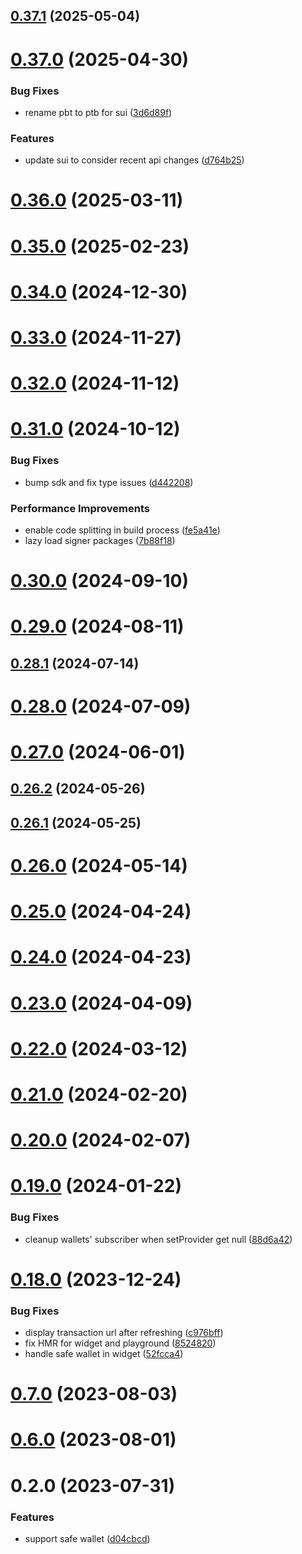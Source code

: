 ## [0.37.1](https://github.com/rango-exchange/rango-client/compare/provider-safe@0.37.0...provider-safe@0.37.1) (2025-05-04)



# [0.37.0](https://github.com/rango-exchange/rango-client/compare/provider-safe@0.36.0...provider-safe@0.37.0) (2025-04-30)


### Bug Fixes

* rename pbt to ptb for sui ([3d6d89f](https://github.com/rango-exchange/rango-client/commit/3d6d89f2265766607a15d61e0df92643fb33072b))


### Features

* update sui to consider recent api changes ([d764b25](https://github.com/rango-exchange/rango-client/commit/d764b2501df9bb295f63cdbc0b05acd4a3abb4b9))



# [0.36.0](https://github.com/rango-exchange/rango-client/compare/provider-safe@0.35.0...provider-safe@0.36.0) (2025-03-11)



# [0.35.0](https://github.com/rango-exchange/rango-client/compare/provider-safe@0.34.0...provider-safe@0.35.0) (2025-02-23)



# [0.34.0](https://github.com/rango-exchange/rango-client/compare/provider-safe@0.33.0...provider-safe@0.34.0) (2024-12-30)



# [0.33.0](https://github.com/rango-exchange/rango-client/compare/provider-safe@0.32.0...provider-safe@0.33.0) (2024-11-27)



# [0.32.0](https://github.com/rango-exchange/rango-client/compare/provider-safe@0.31.0...provider-safe@0.32.0) (2024-11-12)



# [0.31.0](https://github.com/rango-exchange/rango-client/compare/provider-safe@0.30.0...provider-safe@0.31.0) (2024-10-12)


### Bug Fixes

* bump sdk and fix type issues ([d442208](https://github.com/rango-exchange/rango-client/commit/d4422083bf5dd27d5f509ce1db7f9560d05428c8))


### Performance Improvements

* enable code splitting in build process ([fe5a41e](https://github.com/rango-exchange/rango-client/commit/fe5a41e0e297298de11cd74ca5825544742aa03a))
* lazy load signer packages ([7b88f18](https://github.com/rango-exchange/rango-client/commit/7b88f1834f7b29b4b81ab6c81a07bb88e8ccf55c))



# [0.30.0](https://github.com/rango-exchange/rango-client/compare/provider-safe@0.29.0...provider-safe@0.30.0) (2024-09-10)



# [0.29.0](https://github.com/rango-exchange/rango-client/compare/provider-safe@0.28.1...provider-safe@0.29.0) (2024-08-11)



## [0.28.1](https://github.com/rango-exchange/rango-client/compare/provider-safe@0.28.0...provider-safe@0.28.1) (2024-07-14)



# [0.28.0](https://github.com/rango-exchange/rango-client/compare/provider-safe@0.26.2...provider-safe@0.28.0) (2024-07-09)



# [0.27.0](https://github.com/rango-exchange/rango-client/compare/provider-safe@0.26.2...provider-safe@0.27.0) (2024-06-01)



## [0.26.2](https://github.com/rango-exchange/rango-client/compare/provider-safe@0.26.1...provider-safe@0.26.2) (2024-05-26)



## [0.26.1](https://github.com/rango-exchange/rango-client/compare/provider-safe@0.26.0...provider-safe@0.26.1) (2024-05-25)



# [0.26.0](https://github.com/rango-exchange/rango-client/compare/provider-safe@0.25.0...provider-safe@0.26.0) (2024-05-14)



# [0.25.0](https://github.com/rango-exchange/rango-client/compare/provider-safe@0.24.0...provider-safe@0.25.0) (2024-04-24)



# [0.24.0](https://github.com/rango-exchange/rango-client/compare/provider-safe@0.23.0...provider-safe@0.24.0) (2024-04-23)



# [0.23.0](https://github.com/rango-exchange/rango-client/compare/provider-safe@0.22.0...provider-safe@0.23.0) (2024-04-09)



# [0.22.0](https://github.com/rango-exchange/rango-client/compare/provider-safe@0.21.0...provider-safe@0.22.0) (2024-03-12)



# [0.21.0](https://github.com/rango-exchange/rango-client/compare/provider-safe@0.20.0...provider-safe@0.21.0) (2024-02-20)



# [0.20.0](https://github.com/rango-exchange/rango-client/compare/provider-safe@0.19.0...provider-safe@0.20.0) (2024-02-07)



# [0.19.0](https://github.com/rango-exchange/rango-client/compare/provider-safe@0.18.0...provider-safe@0.19.0) (2024-01-22)


### Bug Fixes

* cleanup wallets' subscriber when setProvider get null ([88d6a42](https://github.com/rango-exchange/rango-client/commit/88d6a423c49b34b3d9ff567e22df36c3b009bb76))



# [0.18.0](https://github.com/rango-exchange/rango-client/compare/provider-safe@0.16.0...provider-safe@0.18.0) (2023-12-24)


### Bug Fixes

* display transaction url after refreshing ([c976bff](https://github.com/rango-exchange/rango-client/commit/c976bffd3827ee20de5dd0f21be6d430432fff28))
* fix HMR for widget and playground ([8524820](https://github.com/rango-exchange/rango-client/commit/8524820f10cf0b8921f3db0c4f620ff98daa4103))
* handle safe wallet in widget ([52fcca4](https://github.com/rango-exchange/rango-client/commit/52fcca49315f7e2edb4655ae7b9cd0792c2800d7))



# [0.7.0](https://github.com/rango-exchange/rango-client/compare/provider-safe@0.6.0...provider-safe@0.7.0) (2023-08-03)



# [0.6.0](https://github.com/rango-exchange/rango-client/compare/provider-safe@0.5.0...provider-safe@0.6.0) (2023-08-01)



# 0.2.0 (2023-07-31)


### Features

* support safe wallet ([d04cbcd](https://github.com/rango-exchange/rango-client/commit/d04cbcd2a612755563512d9dff6f2312088d8b4d))



